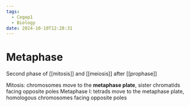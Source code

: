 ```yaml
---
tags:
  - Cegep1
  - Biology
date: 2024-10-10T12:28:31
---
```


# Metaphase

Second phase of [[mitosis]] and [[meiosis]] after [[prophase]]

Mitosis: chromosomes move to the **metaphase plate**, sister chromatids facing opposite poles
Metaphase I: tetrads move to the metaphase plate, homologous chromosomes facing opposite poles